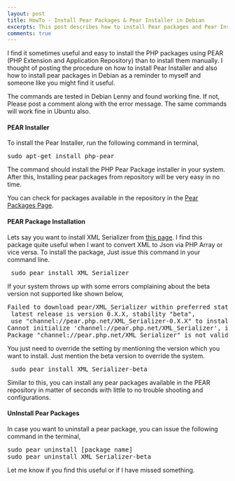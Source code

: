 ```yaml
---
layout: post
title: HowTo - Install Pear Packages & Pear Installer in Debian
excerpts: This post describes how to install Pear packages and Pear Installer in Debian or Ubuntu using Command line Terminal with fast installs & no configuration.
comments: true
---
```

I find it sometimes useful and easy to install the PHP packages using PEAR (PHP Extension and Application Repository) than to install them manually. I thought of posting the procedure on how to install Pear Installer and also how to install pear packages in Debian as a reminder to myself and someone like you might find it useful.

The commands are tested in Debian Lenny and found working fine. If not, Please post a comment along with the error message. The same commands will work fine in Ubuntu also. 

#### PEAR Installer

To install the Pear Installer, run the following command in terminal,
<pre lang="bash">sudo apt-get install php-pear</pre>

The command should install the PHP Pear Package installer in your system. After this, Installing pear packages from repository will be very easy in no time. 

You can check for packages available in the repository in the [Pear Packages Page](http://pear.php.net/packages.php "Pear Packages"). 

<span style="text-align:center; color: #ff0000;"></span>

#### PEAR Package Installation

Lets say you want to install XML Serializer from [this page](http://pear.php.net/package/XML_Serializer "XML Serializer"). I find this package quite useful when I want to convert XML to Json via PHP Array or vice versa. To install the package, Just issue this command in your command line.
<pre lang="bash"> sudo pear install XML_Serializer</pre>

If your system throws up with some errors complaining about the beta version not supported like shown below, 
<pre>Failed to download pear/XML_Serializer within preferred state "stable",
 latest release is version 0.X.X, stability "beta",
 use "channel://pear.php.net/XML_Serializer-0.X.X" to install 
Cannot initialize 'channel://pear.php.net/XML_Serializer', invalid or missing package file
Package "channel://pear.php.net/XML_Serializer" is not valid install failed</pre>
You just need to override the setting by mentioning the version which you want to install. Just mention the beta version to override the system.

<pre lan="bash"> sudo pear install XML_Serializer-beta</pre>

Similar to this, you can install any pear packages available in the PEAR repository in matter of seconds with little to no trouble shooting and configurations. 

#### UnInstall Pear Packages

In case you want to uninstall a pear package, you can issue the following command in the terminal,
<pre lang="bash">sudo pear uninstall [package name]
sudo pear uninstall XML_Serializer-beta</pre>

Let me know if you find this useful or if I have missed something.
